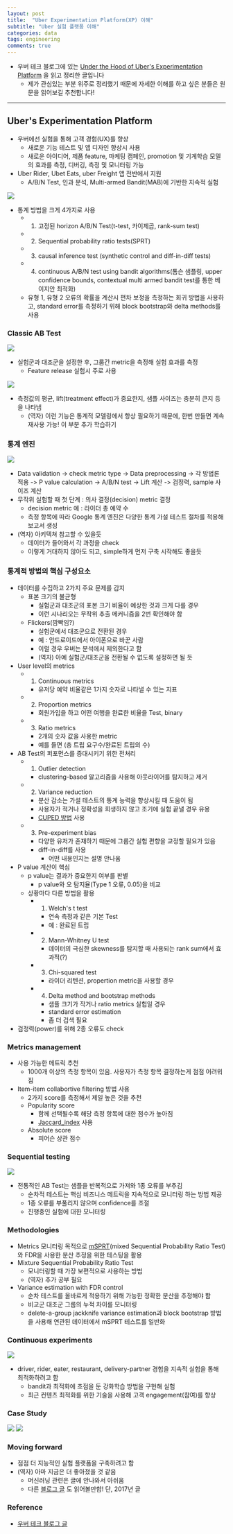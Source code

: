 ```yaml
---
layout: post
title:  "Uber Experimentation Platform(XP) 이해"
subtitle: "Uber 실험 플랫폼 이해"
categories: data
tags: engineering
comments: true
---
```


- 우버 테크 블로그에 있는 [Under the Hood of Uber's Experimentation Platform](https://eng.uber.com/xp/) 을 읽고 정리한 글입니다
	- 제가 관심있는 부분 위주로 정리했기 때문에 자세한 이해를 하고 싶은 분들은 원문을 읽어보길 추천합니다! 


---

## Uber's Experimentation Platform
- 우버에선 실험을 통해 고객 경험(UX)를 향상
	- 새로운 기능 테스트 및 앱 디자인 향상시 사용
	- 새로운 아이디어, 제품 feature, 마케팅 캠페인, promotion 및 기계학습 모델의 효과를 측정, 디버깅, 측정 및 모니터링 가능
- Uber Rider, Ubet Eats, uber Freight 앱 전반에서 지원
	- A/B/N Test, 인과 분석, Multi-armed Bandit(MAB)에 기반한 지속적 실험

<img src="https://www.dropbox.com/s/1l6haiwszmrw0vn/Screenshot%202018-12-09%2010.14.29.png?raw=1">

- 통계 방법을 크게 4가지로 사용
    - 1) 고정된 horizon A/B/N Test(t-test, 카이제곱, rank-sum test)
    - 2) Sequential probability ratio tests(SPRT)
    - 3) causal inference test (synthetic control and diff-in-diff tests)
    - 4) continuous A/B/N test using bandit algorithms(톰슨 샘플링, upper confidence bounds, contextual multi armed bandit test를 통한 베이지안 최적화)
    - 유형 1, 유형 2 오류의 확률을 계산시 편차 보정을 측정하는 회귀 방법을 사용하고, standard error를 측정하기 위해 block bootstrap와 delta methods를 사용

### Classic AB Test
<img src="https://www.dropbox.com/s/fh3lblrpm8gxi4u/Screenshot%202018-12-09%2010.18.23.png?raw=1">

- 실험군과 대조군을 설정한 후, 그룹간 metric을 측정해 실험 효과를 측정
	- Feature release 실험시 주로 사용

<img src="https://www.dropbox.com/s/b0l6pt7kevdv6l6/Screenshot%202018-12-09%2010.19.05.png?raw=1">

- 측정값의 평균, lift(treatment effect)가 중요한지, 샘플 사이즈는 충분히 큰지 등을 나타냄
	- (역자) 이런 기능은 통계적 모델링에서 항상 필요하기 때문에, 한번 만들면 계속 재사용 가능! 이 부분 추가 학습하기


### 통계 엔진
<img src="https://www.dropbox.com/s/j7kngctastxz8lw/Screenshot%202018-12-09%2010.24.22.png?raw=1">

- Data validation -> check metric type -> Data preprocessing -> 각 방법론 적용 -> P value calculation -> A/B/N test -> Lift 계산 -> 검정력, sample 사이즈 계산
- 무작위 실험할 때 첫 단계 : 의사 결정(decision) metric 결정
	- decision metric 예 : 라이더 총 예약 수
	- 측정 항목에 따라 Google 통계 엔진은 다양한 통계 가설 테스트 절차를 적용해 보고서 생성
- (역자) 아키텍쳐 참고할 수 있을듯
    - 데이터가 들어와서 각 과정을 check
    - 이렇게 거대하지 않아도 되고, simple하게 먼저 구축 시작해도 좋을듯

### 통계적 방법의 핵심 구성요소
- 데이터를 수집하고 2가지 주요 문제를 감지
	- 표본 크기의 불균형
	    - 실험군과 대조군의 표본 크기 비율이 예상한 것과 크게 다를 경우
	    - 이런 시나리오는 무작위 추출 메커니즘을 2번 확인해야 함
	- Flickers(깜빡임?)
	    - 실험군에서 대조군으로 전환된 경우
	    - 예 : 안드로이드에서 아이폰으로 바꾼 사람
	    - 이럴 경우 우버는 분석에서 제외한다고 함
	    - (역자) 아예 실험군/대조군을 전환될 수 없도록 설정하면 될 듯
- User level의 metrics
    - 1) Continuous metrics
        - 유저당 예약 비율같은 1가지 숫자로 나타낼 수 있는 지표
    - 2) Proportion metrics
        - 회원가입을 하고 어떤 여행을 완료한 비율을 Test, binary
    - 3) Ratio metrics
        - 2개의 숫자 값을 사용한 metric
        - 예를 들면 (총 트립 요구수/완료된 트립의 수)
- AB Test의 퍼포먼스를 증대시키기 위한 전처리
    - 1) Outlier detection
        - clustering-based 알고리즘을 사용해 아웃라이어를 탐지하고 제거
    - 2) Variance reduction
        - 분산 감소는 가설 테스트의 통계 능력을 향상시킬 때 도움이 됨
        - 사용자가 적거나 정확성을 희생하지 않고 조기에 실험 끝낼 경우 유용
        - [CUPED 방법](https://www.exp-platform.com/Documents/2013-02-CUPED-ImprovingSensitivityOfControlledExperiments.pdf) 사용
    - 3) Pre-experiment bias
        - 다양한 유저가 존재하기 때문에 그룹간 실험 편향을 교정할 필요가 있음
        - diff-in-diff를 사용
            - 어떤 내용인지는 설명 안나옴
- P value 계산이 핵심
    - p value는 결과가 중요한지 여부를 판별
    	- p value와 오 탐지율(Type 1 오류, 0.05)을 비교
    - 상황마다 다른 방법을 활용
	    - 1) Welch's t test
	        - 연속 측정과 같은 기본 Test
	        - 예 : 완료된 트립
	    - 2) Mann-Whitney U test
	        - 데이터의 극심한 skewness를 탐지할 때 사용되는 rank sum에서 효과적(?)
	    - 3) Chi-squared test
	        - 라이더 리텐션, propertion metric을 사용할 경우
	    - 4) Delta method and bootstrap methods
	        - 샘플 크기가 작거나 ratio metrics 실험일 경우
	        - standard error estimation
	        - 좀 더 검색 필요
- 검정력(power)를 위해 2종 오류도 check

### Metrics management
- 사용 가능한 메트릭 추천
	- 1000개 이상의 측정 항목이 있음. 사용자가 측정 항목 결정하는게 점점 어려워짐 
- Item-item collabortive filtering 방법 사용
	- 2가지 score를 측정해서 제일 높은 것을 추천 
	- Popularity score
		- 함께 선택될수록 해당 측정 항목에 대한 점수가 높아짐 
		- [Jaccard_index](https://en.wikipedia.org/wiki/Jaccard_index) 사용
	- Absolute score
		- 피어슨 상관 점수

### Sequential testing
<img src="https://www.dropbox.com/s/tx6406uraltem6o/Screenshot%202018-12-09%2010.34.37.png?raw=1">

- 전통적인 AB Test는 샘플을 반복적으로 가져와 1종 오류를 부추김
	- 순차적 테스트는 핵심 비즈니스 메트릭을 지속적으로 모니터링 하는 방법 제공
	- 1종 오류를 부풀리지 않으며 confidence를 조절
	- 진행중인 실험에 대한 모니터링

### Methodologies
- Metrics 모니터링 목적으로 [mSPRT](https://en.wikipedia.org/wiki/Sequential_probability_ratio_test)(mixed Sequential Probability Ratio Test)와 FDR을 사용한 분산 추정을 위한 테스팅을 활용
- Mixture Sequential Probability Ratio Test
    - 모니터링할 때 가장 보편적으로 사용하는 방법
    - (역자) 추가 공부 필요
- Variance estimation with FDR control
    - 순차 테스트를 올바르게 적용하기 위해 가능한 정확한 분산을 추정해야 함
    - 비교군 대조군 그룹의 누적 차이를 모니터링
    - delete-a-group jackknife variance estimation과 block bootstrap 방법을 사용해 연관된 데이터에서 mSPRT 테스트를 일반화

### Continuous experiments
<img src="https://www.dropbox.com/s/l09k7sxzrthvbl8/Screenshot%202018-12-09%2010.38.28.png?raw=1">

- driver, rider, eater, restaurant, delivery-partner 경험을 지속적 실험을 통해 최적화하려고 함
	- bandit과 최적화에 초점을 둔 강화학습 방법을 구현해 실험
	- 최근 컨텐츠 최적화를 위한 기술을 사용해 고객 engagement(참여)를 향상


### Case Study
<img src="https://www.dropbox.com/s/c5c3bg3zf2g6goo/Screenshot%202018-12-09%2010.39.09.png?raw=1">

<img src="https://www.dropbox.com/s/mv48kvw8ut85rz2/Screenshot%202018-12-09%2010.39.23.png?raw=1">


### Moving forward
- 점점 더 지능적인 실험 플랫폼을 구축하려고 함
- (역자) 아마 지금은 더 좋아졌을 것 같음
	- 머신러닝 관련은 글에 안나와서 아쉬움
	- 다른 [블로그 글](https://eng.uber.com/experimentation-platform/) 도 읽어볼만함! 단, 2017년 글 



### Reference
- [우버 테크 블로그 글](https://eng.uber.com/xp/)




